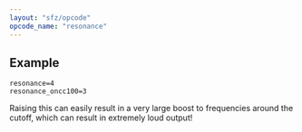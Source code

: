 ```yaml
---
layout: "sfz/opcode"
opcode_name: "resonance"
---
```

## Example

```
resonance=4
resonance_oncc100=3
```

Raising this can easily result in a very large boost to frequencies around
the cutoff, which can result in extremely loud output!
